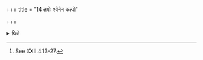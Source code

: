 +++
title = "14 तयोः श्येनेन कल्पो"

+++

<details><summary>थिते</summary>

14. The procedure of it is as good as explained by the Śyena (Falcon) (sacrifice).[^1]   

[^1]: See XXII.4.13-27. 
</details>
